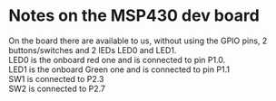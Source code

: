 # Notes on the MSP430 dev board  

On the board there are available to us, without using the GPIO pins, 2 buttons/switches and 2 lEDs LED0 and LED1.  
LED0 is the onboard red one and is connected to pin P1.0.  
LED1 is the onboard Green one and is connected to pin P1.1  
SW1 is connected to P2.3  
SW2 is connected to P2.7  


